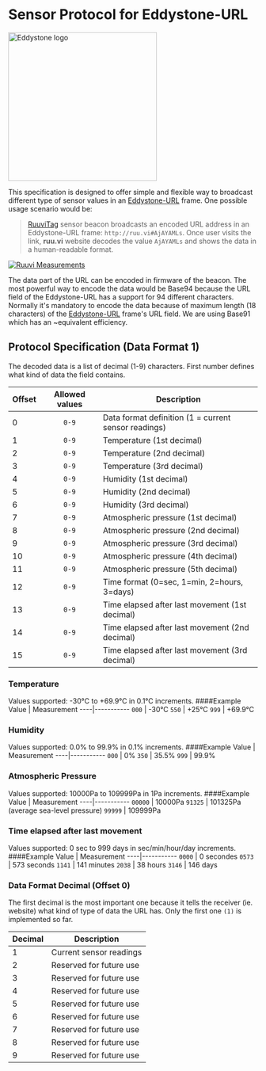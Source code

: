 # Sensor Protocol for Eddystone-URL

<img src="https://github.com/google/eddystone/blob/master/branding/assets/png/EddyStone_final-01.png" alt="Eddystone logo" width="300px" align="middle">

This specification is designed to offer simple and flexible way to broadcast different type of sensor values in an [Eddystone-URL](https://github.com/google/eddystone/tree/master/eddystone-url) frame. One possible usage scenario would be:

> [RuuviTag](http://ruuvitag.com) sensor beacon broadcasts an encoded URL address in an Eddystone-URL frame: `http://ruu.vi#AjAYAMLs`. Once user visits the link, **ruu.vi** website decodes the value `AjAYAMLs` and shows the data in a human-readable format.

[![Ruuvi Measurements](https://github.com/ruuvi/sensor-protocol-for-eddystone-url/blob/master/images/website2.png)](http://ruuvi.com)

The data part of the URL can be encoded in firmware of the beacon. The most powerful way to encode the data would be Base94 because the URL field of the Eddystone-URL has a support for 94 different characters. Normally it's mandatory to encode the data because of maximum length (18 characters) of the [Eddystone-URL](https://github.com/google/eddystone/tree/master/eddystone-url) frame's URL field. We are using Base91 which has an ~equivalent efficiency.

## Protocol Specification (Data Format 1)

The decoded data is a list of decimal (1-9) characters. First number defines what kind of data the field contains.

Offset | Allowed values | Description
-----|:-----:|-----------
 0 | `0-9` | Data format definition (1 = current sensor readings)
 1 | `0-9` | Temperature (1st decimal)
 2 | `0-9` | Temperature (2nd decimal)
 3 | `0-9` | Temperature (3rd decimal)
 4 | `0-9` | Humidity (1st decimal)
 5 | `0-9` | Humidity (2nd decimal)
 6 | `0-9` | Humidity (3rd decimal)
 7 | `0-9` | Atmospheric pressure (1st decimal)
 8 | `0-9` | Atmospheric pressure (2nd decimal)
 9 | `0-9` | Atmospheric pressure (3rd decimal)
10 | `0-9` | Atmospheric pressure (4th decimal)
11 | `0-9` | Atmospheric pressure (5th decimal)
12 | `0-9` | Time format (0=sec, 1=min, 2=hours, 3=days)
13 | `0-9` | Time elapsed after last movement (1st decimal)
14 | `0-9` | Time elapsed after last movement (2nd decimal)
15 | `0-9` | Time elapsed after last movement (3rd decimal)

### Temperature
Values supported: -30°C to +69.9°C in 0.1°C increments.
####Example
Value | Measurement
----|-----------
 `000` | -30°C
 `550` | +25°C
 `999` | +69.9°C

### Humidity
Values supported: 0.0% to 99.9% in 0.1% increments.
####Example
Value | Measurement
----|-----------
 `000` | 0%
 `350` | 35.5%
 `999` | 99.9%

### Atmospheric Pressure
Values supported: 10000Pa to 109999Pa in 1Pa increments.
####Example
Value | Measurement
----|-----------
 `00000` | 10000Pa
 `91325` | 101325Pa (average sea-level pressure)
 `99999` | 109999Pa
 
### Time elapsed after last movement
Values supported: 0 sec to 999 days in sec/min/hour/day increments.
####Example
Value | Measurement
----|-----------
 `0000` | 0 secondes
 `0573` | 573 seconds
 `1141` | 141 minutes
 `2038` | 38 hours
 `3146` | 146 days

### Data Format Decimal (Offset 0)
The first decimal is the most important one because it tells the receiver (ie. website) what kind of type of data the URL has. Only the first one `(1)` is implemented so far.

Decimal | Description
----|-----------
 1 | Current sensor readings
 2 | Reserved for future use
 3 | Reserved for future use
 4 | Reserved for future use
 5 | Reserved for future use
 6 | Reserved for future use
 7 | Reserved for future use
 8 | Reserved for future use
 9 | Reserved for future use
 
